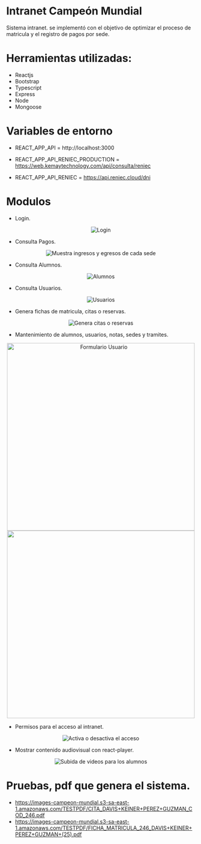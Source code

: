 # Intranet Campeón Mundial

Sistema intranet. se implementó con el objetivo de optimizar el proceso de matricula y el registro de pagos por sede.

# Herramientas utilizadas:

- Reactjs
- Bootstrap
- Typescript
- Express
- Node
- Mongoose

# Variables de entorno

- REACT_APP_API = http://localhost:3000

- REACT_APP_API_RENIEC_PRODUCTION = https://web.kemaytechnology.com/api/consulta/reniec

- REACT_APP_API_RENIEC = https://api.reniec.cloud/dni

# Modulos

- Login.

<p align="center">
  <img src="https://i.ibb.co/FHSFZyF/Login.png" title="Login">
</p>

- Consulta Pagos.
<p align="center">
  <img src="https://i.ibb.co/VNGJFQJ/Caja.png" title="Muestra ingresos y egresos de cada sede">
</p>

- Consulta Alumnos.

<p align="center">
  <img src="https://i.ibb.co/5BLrHk9/Lista-Alumnos.png" title="Alumnos">
</p>

- Consulta Usuarios.

<p align="center">
  <img src="https://i.ibb.co/Ycct20F/Usuarios.png" title="Usuarios">
</p>

- Genera fichas de matricula, citas o reservas.

<p align="center">
  <img src="https://i.ibb.co/MRMncM9/Generar-Cita.png" title="Genera citas o reservas">
</p>

- Mantenimiento de alumnos, usuarios, notas, sedes y tramites.

<p align="center">
  <img src="https://i.ibb.co/pQjxRmn/Usuarios-Form.png" width="500" title="Formulario Usuario">
  <img src="https://i.ibb.co/yW9HRcC/Alumno-Form.png" width="500">
</p>

- Permisos para el acceso al intranet.

<p align="center">
  <img src="https://i.ibb.co/dp1v2yG/PERMISOS.png" title="Activa o desactiva el acceso">
</p>

- Mostrar contenido audiovisual con react-player.

<p align="center">
  <img src="https://i.ibb.co/jHspKVT/mostrar-Videos.png" title="Subida de videos para los alumnos">
</p>

# Pruebas, pdf que genera el sistema.

- https://images-campeon-mundial.s3-sa-east-1.amazonaws.com/TESTPDF/CITA_DAVIS+KEINER+PEREZ+GUZMAN_COD_246.pdf
- https://images-campeon-mundial.s3-sa-east-1.amazonaws.com/TESTPDF/FICHA_MATRICULA_246_DAVIS+KEINER+PEREZ+GUZMAN+(25).pdf
